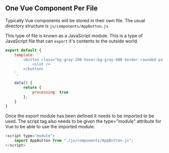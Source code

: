 ## One Vue Component Per File
Typically Vue components will be stored in their own file. The usual directory structure is `js/components/AppButton.js`

This type of file is known as a JavaScript module. This is a type of JavaScript file that can `export` it's contents to the outside world.

```js
export default {
    template: `
        <button class="bg-gray-200 hover:bg-gray-400 border rounded px-2 py-1 disabled:cursor-not-allowed" :disabled="processing">
            <slot />
        </button>
    `,

    data() {
        return {
            processing: true
        };
    }
}
```

Once the export module has been defined it needs to be imported to be used. The script tag also needs to be given the type="module" attribute for Vue to be able to use the imported module.

```js
<script type="module">
    import AppButton from "./js/components/AppButton.js";
</script>
```